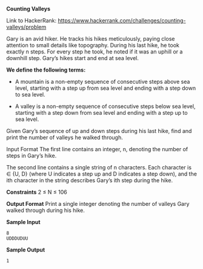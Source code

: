 **Counting Valleys**

Link to HackerRank: https://www.hackerrank.com/challenges/counting-valleys/problem

Gary is an avid hiker. He tracks his hikes meticulously, paying close attention to small details like topography. During his last hike, he took exactly n steps. For every step he took, he noted if it was an uphill or a downhill step. Gary’s hikes start and end at sea level. 

**We define the following terms:**

* A mountain is a non-empty sequence of consecutive steps above sea level, starting with a step up from sea level and ending with a step down to sea level.

* A valley is a non-empty sequence of consecutive steps below sea level, starting with a step down from sea level and ending with a step up to sea level.

Given Gary’s sequence of up and down steps during his last hike, find and print the number of valleys he walked through.

Input Format
The first line contains an integer, n, denoting the number of steps in Gary’s hike.

The second line contains a single string of n characters. Each character is ∈ {U, D} (where U indicates a step up and D indicates a step down), and the ith character in the string describes Gary’s ith step during the hike.

**Constraints**
2 ≤ N ≤ 106

**Output Format**
Print a single integer denoting the number of valleys Gary walked through during his hike.

**Sample Input**
```
8
UDDDUDUU
```

**Sample Output**
```
1
```